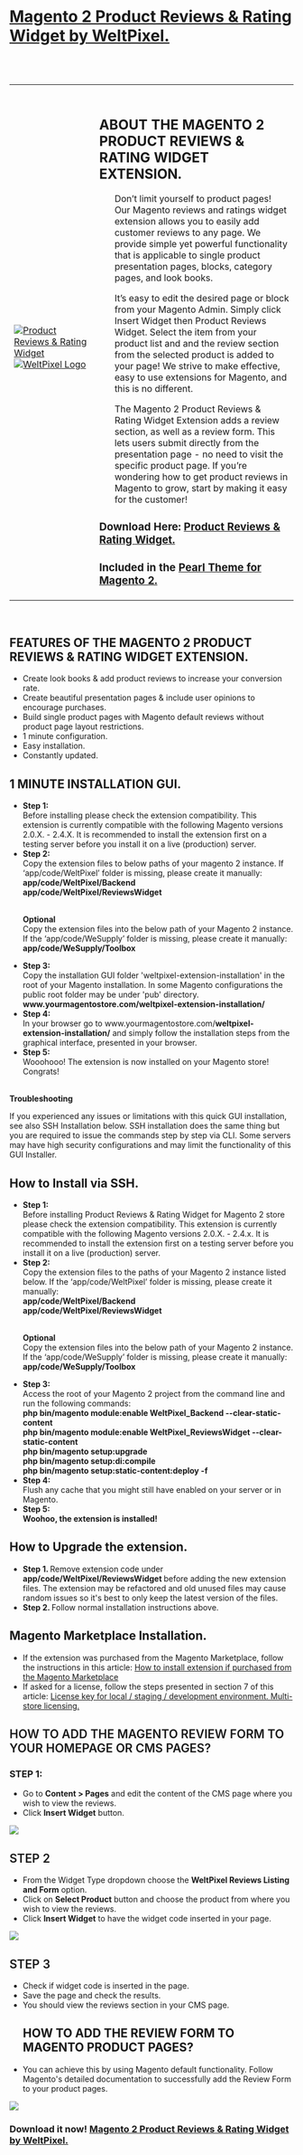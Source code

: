 <h1><a href="https://www.weltpixel.com/magento-2-product-reviews-and-rating-extension.html?utm_source=GitHub&utm_medium=Docmentation&utm_campaign=Git_Docs">Magento 2 Product Reviews & Rating Widget by WeltPixel.</a></h1>
<br/><br/>
<table>
  <tr>
  <td width="30%" valign="center" style="
    border: none;
"><br><a href="https://www.weltpixel.com/magento-2-product-reviews-and-rating-extension.html?utm_source=GitHub&utm_medium=Docmentation&utm_campaign=Git_Docs"><img src="https://www.weltpixel.com/media/catalog/product/r/e/reviewswidgetmain_1.png" alt="Product Reviews & Rating Widget"></a>
<br><a href="https://www.weltpixel.com?utm_source=GitHub&utm_medium=Docmentation&utm_campaign=Git_Docs"><img src="https://www.weltpixel.com/media/wysiwyg/weltpixel_1000x1000.png" alt="WeltPixel Logo"></a></td>
  <td style="border:none;"><br>
<h2>ABOUT THE MAGENTO 2 PRODUCT REVIEWS & RATING WIDGET EXTENSION.</h2>
                        <ul>
                        <p>
                        Don’t limit yourself to product pages! Our Magento reviews and ratings widget extension allows you to easily add customer reviews to any page. We provide simple yet powerful functionality that is applicable to single product presentation pages, blocks, category pages, and look books.

It’s easy to edit the desired page or block from your Magento Admin. Simply click Insert Widget then Product Reviews Widget. Select the item from your product list and and the review section from the selected product is added to your page! We strive to make effective, easy to use extensions for Magento, and this is no different.

The Magento 2 Product Reviews & Rating Widget Extension adds a review section, as well as a review form. This lets users submit directly from the presentation page - no need to visit the specific product page. If you’re wondering how to get product reviews in Magento to grow, start by making it easy for the customer!
                        </p>
                         </ul>
                        <h3>Download Here: <a href="https://www.weltpixel.com/magento-2-product-reviews-and-rating-extension.html?utm_source=GitHub&utm_medium=Docmentation&utm_campaign=Git_Docs">Product Reviews & Rating Widget.</a></h3>
                        <h3>Included in the <a href="https://www.weltpixel.com/magento-2-theme-pearl?utm_source=GitHub&utm_medium=Docmentation&utm_campaign=Git_Docs">Pearl Theme for Magento 2.</a></h3>
</div></td>
 </tr>
</table>
<br/>
<h2>FEATURES OF THE MAGENTO 2 PRODUCT REVIEWS & RATING WIDGET EXTENSION.</h2>
                        <ul>
                            <li>
                                Create look books & add product reviews to increase your conversion rate.
                            </li>
                            <li>
                                Create beautiful presentation pages & include user opinions to encourage purchases.
                            </li>
                            <li>
                                Build single product pages with Magento default reviews without product page layout restrictions.
                            </li>
                            <li>
                                1 minute configuration.
                            </li>
                          <li>
                                Easy installation.
                            </li>
                            <li>
                                Constantly updated.
                            </li>
                        </ul>
                        <h2>1 MINUTE INSTALLATION GUI.</h2>
              <ul>
                <li>
                  <strong>Step 1: </strong><br>
                  Before installing please check the extension compatibility.
                  This extension is currently compatible with the following Magento versions 2.0.X. - 2.4.X. 
                  It is recommended to install the extension first on a testing server before you install it on a
                  live (production) server.
                </li>
                <li>
                  <strong>Step 2: </strong><br>
                  Copy the extension files to below paths of your magento 2 instance. If ‘app/code/WeltPixel’ folder
                  is missing, please create it manually:  
                  <br>
                  <strong>
                    app/code/WeltPixel/Backend
                  </strong>
                  <br>
                  <strong>
                    app/code/WeltPixel/ReviewsWidget
                  </strong>
                </li>
                <br>
                <p>
                  <strong>Optional</strong><br>
                  Copy the extension files into the below path of your Magento 2 instance. If the ‘app/code/WeSupply’ folder
                  is missing, please create it manually:  
                  <br>
                  <strong>
                    app/code/WeSupply/Toolbox
                  </strong>
                </p>
                 <li>
                  <strong>Step 3: </strong><br>
                  Copy the installation GUI folder 'weltpixel-extension-installation' in the root of your Magento installation. In some Magento configurations the public root folder may be under 'pub' directory.   
                  <br>
                  <strong>
                    www.yourmagentostore.com/<strong>weltpixel-extension-installation/</strong>
                  </strong>
                  <br>
                </li>
                 <li>
                <strong>Step 4: </strong><br>
                  In your browser go to www.yourmagentostore.com/<strong>weltpixel-extension-installation/</strong> and simply follow the installation steps from the graphical interface, presented in your browser.
                 </li>
               <li>
                <strong>Step 5: </strong><br>
                  Wooohooo! The extension is now installed on your Magento store! Congrats!
               <br>
               <br>
                 </li>
              </ul>
                <strong>Troubleshooting</strong><br>
                 <p> If you experienced any issues or limitations with this quick GUI installation, see also SSH Installation below. SSH installation does the same thing but you are required to issue the commands step by step via CLI. Some servers may have high security configurations and may limit the functionality of this GUI Installer.</p>
                 <h2>How to Install via SSH.</h2>
                 <ul>
                                <li>
                                    <strong>Step 1: </strong>
                                    <br> Before installing Product Reviews & Rating Widget for Magento 2 store please check the extension compatibility. This extension is currently compatible with the following Magento versions 2.0.X. - 2.4.x. It is recommended to install the extension first on a testing server before you install it on a live (production) server.
                                </li>
                                <li>
                                    <strong>Step 2: </strong>
                                    <br> Copy the extension files to the paths of your Magento 2 instance listed below. If the ‘app/code/WeltPixel’ folder is missing, please create it manually:
                                    <br>
                                    <strong>
                  app/code/WeltPixel/Backend
                </strong> 
                                    <br>
                                    <strong>
                  app/code/WeltPixel/ReviewsWidget
                </strong>
                                </li>
                <br>
                <p>
                  <strong>Optional</strong><br>
                  Copy the extension files into the below path of your Magento 2 instance. If the ‘app/code/WeSupply’ folder
                  is missing, please create it manually:  
                  <br>
                  <strong>
                    app/code/WeSupply/Toolbox
                  </strong>
                </p>
                                <li>
                                    <strong>Step 3: </strong>
                                    <br> Access the root of your Magento 2 project from the command line and run the following commands:
                                    <br>
                                    <strong>
                                      php bin/magento module:enable WeltPixel_Backend --clear-static-content
                                    </strong>
                                    <br>
                                    <strong>
                                      php bin/magento module:enable WeltPixel_ReviewsWidget --clear-static-content
                                    </strong>
                                    <br>
                                    <strong>
                                      php bin/magento setup:upgrade
                                    </strong>
                                    <br>
                                    <strong>
                                      php bin/magento setup:di:compile
                                    </strong>
                                    <br>
                                    <strong>
                                       php bin/magento setup:static-content:deploy -f
                                    </strong>
                                    <br>
                                </li>
                                <li>
                                    <strong>Step 4: </strong>
                                    <br> Flush any cache that you might still have enabled on your server or in Magento.
                                </li>
                                <li>
                                    <strong>Step 5: </strong>
                                    <br>
                                    <strong>Woohoo, the extension is installed!</strong>
                                </li>
                            </ul>
                            <h2>How to Upgrade the extension.</h2>
                        <ul>
                          <li>
                            <strong>Step 1. </strong>
                              Remove extension code under <strong>app/code/WeltPixel/ReviewsWidget </strong>before adding the new extension files. The extension may be refactored and old unused files may cause random issues so it's best to only keep the latest version of the files.
                           </li>
                           <li>
                              <strong>Step 2. </strong>
                              Follow normal installation instructions above.
                           </li>
                        </ul> 
                        <h2>Magento Marketplace Installation.</h2>
                            <ul>
                                <li>If the extension was purchased from the Magento Marketplace, follow the instructions in this article: <a href="https://support.weltpixel.com/hc/en-us/articles/115004328687-How-to-install-extension-if-purchased-from-Magento-Marketplace?utm_source=GitHub&utm_medium=Docmentation&utm_campaign=Git_Docs" target="_blank">How to install extension if purchased from the Magento Marketplace</a></li>
                                <li>If asked for a license, follow the steps presented in section 7 of this article: <a href="https://support.weltpixel.com/hc/en-us/articles/360006697594-License-key-for-local-staging-development-environment-Multi-store-licensing-?utm_source=GitHub&utm_medium=Docmentation&utm_campaign=Git_Docs" target="_blank">License key for local / staging / development environment. Multi-store licensing. </a></li></ul>
                                  <tr>
  <td width="100%">
      <div class="col-md-6">
<h2 style="font-weight: 600;">HOW TO ADD THE MAGENTO REVIEW FORM TO YOUR HOMEPAGE OR CMS PAGES?</h2>
<h3>STEP 1:</h3>
<ul>
  <li>
    Go to <strong>Content > Pages</strong> and edit the content of the CMS page where you wish to view the reviews.
  </li>
  <li>
    Click <strong>Insert Widget</strong> button.
  </li>
</ul>
<p><img src="https://www.weltpixel.com/media/wysiwyg/ProductReviewsWidget/CMSProductReviews-Step1.png"></p>
</div>
  </td>
 </tr>
 <tr>
 <td width="100%">
      <div class="col-md-6">
<h2 style="font-weight: 600;">STEP 2</h2>
<ul>
  <li>
    From the Widget Type dropdown choose the <strong>WeltPixel Reviews Listing and Form</strong> option.
  </li>
  <li>
    Click on <strong>Select Product</strong> button and choose the product from where you wish to view the reviews.
  </li>
   <li>
    Click <strong>Insert Widget</strong> to have the widget code inserted in your page.
  </li>
</ul>
<p><img src="https://www.weltpixel.com/media/wysiwyg/ProductReviewsWidget/CMSProductReviews-Step2.png"></p>
</div>
  </td>
 </tr>
 <tr>
 <td width="100%">
      <div class="col-md-6">
<h2 style="font-weight: 600;">STEP 3</h2>
<ul>
  <li>
    Check if widget code is inserted in the page.
  </li>
  <li>
    Save the page and check the results.
  </li>
   <li>
    You should view the reviews section in your CMS page.
  </li>
  <h2>HOW TO ADD THE REVIEW FORM TO MAGENTO PRODUCT PAGES?</h2>
  <li>
    You can achieve this by using Magento default functionality. Follow Magento's detailed documentation to successfully add the Review Form to your product pages.
  </li>
</ul>
<p><img src="https://www.weltpixel.com/media/wysiwyg/ProductReviewsWidget/CMSProductReviews-Step3.png"></p>
</div>
  </td>
 </tr>
</table>
 <h3>Download it now! <a href="https://www.weltpixel.com/magento-2-product-reviews-and-rating-extension.html?utm_source=GitHub&utm_medium=Docmentation&utm_campaign=Git_Docs">Magento 2 Product Reviews & Rating Widget by WeltPixel.</a></h3>

